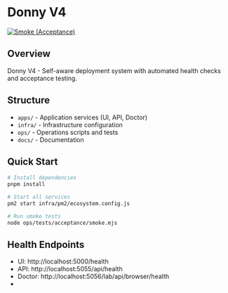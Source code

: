 # Donny V4

[![Smoke (Acceptance)](https://github.com/donny-ai-team/Donny-V4/actions/workflows/smoke.yml/badge.svg?branch=lab)](https://github.com/donny-ai-team/Donny-V4/actions/workflows/smoke.yml)

## Overview
Donny V4 - Self-aware deployment system with automated health checks and acceptance testing.

## Structure
- `apps/` - Application services (UI, API, Doctor)
- `infra/` - Infrastructure configuration
- `ops/` - Operations scripts and tests
- `docs/` - Documentation

## Quick Start
```bash
# Install dependencies
pnpm install

# Start all services
pm2 start infra/pm2/ecosystem.config.js

# Run smoke tests
node ops/tests/acceptance/smoke.mjs
```

## Health Endpoints
- UI: http://localhost:5000/health
- API: http://localhost:5055/api/health
- Doctor: http://localhost:5056/lab/api/browser/health
- <!-- ci trigger -->
<!-- ci trigger 2 -->

